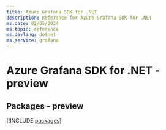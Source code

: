 ```yaml
---
title: Azure Grafana SDK for .NET
description: Reference for Azure Grafana SDK for .NET
ms.date: 02/05/2024
ms.topic: reference
ms.devlang: dotnet
ms.service: grafana
---
```

# Azure Grafana SDK for .NET - preview
## Packages - preview
[!INCLUDE [packages](grafana-index.md)]